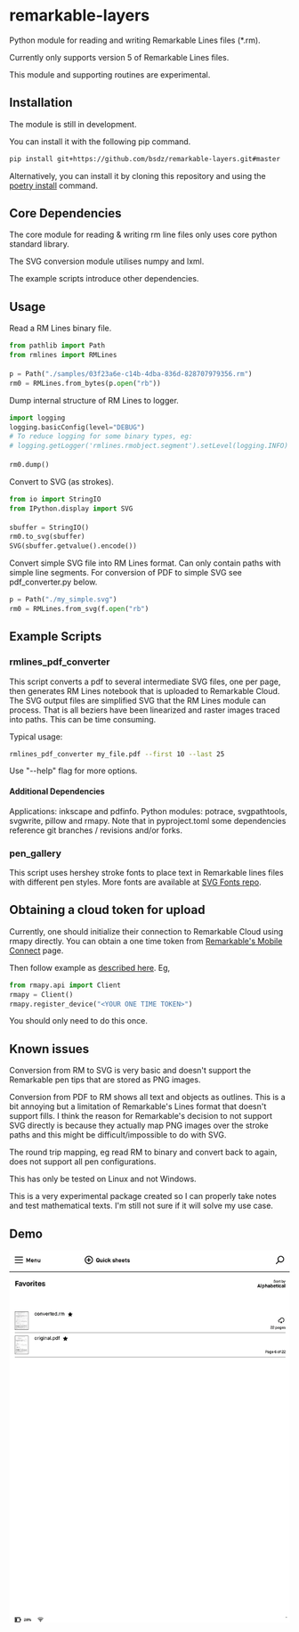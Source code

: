 # remarkable-layers

Python module for reading and writing Remarkable Lines files (*.rm).

Currently only supports version 5 of Remarkable Lines files.

This module and supporting routines are experimental.

## Installation

The module is still in development.

You can install it with the following pip command.

```bash
pip install git+https://github.com/bsdz/remarkable-layers.git#master
```

Alternatively, you can install it by cloning this repository and using the [poetry install](https://python-poetry.org/docs/cli/#install) command.



## Core Dependencies

The core module for reading & writing rm line files only uses core python standard library.

The SVG conversion module utilises numpy and lxml.

The example scripts introduce other dependencies.

## Usage

Read a RM Lines binary file.

```python
from pathlib import Path
from rmlines import RMLines

p = Path("./samples/03f23a6e-c14b-4dba-836d-828707979356.rm")
rm0 = RMLines.from_bytes(p.open("rb"))
```

Dump internal structure of RM Lines to logger.

```python
import logging
logging.basicConfig(level="DEBUG")
# To reduce logging for some binary types, eg:
# logging.getLogger('rmlines.rmobject.segment').setLevel(logging.INFO)

rm0.dump()
```

Convert to SVG (as strokes).

```python
from io import StringIO
from IPython.display import SVG

sbuffer = StringIO()
rm0.to_svg(sbuffer)
SVG(sbuffer.getvalue().encode())
```

Convert simple SVG file into RM Lines format. Can only contain paths with simple line segments. For conversion of PDF to simple SVG see pdf_converter.py below.

```python
p = Path("./my_simple.svg")
rm0 = RMLines.from_svg(f.open("rb")
```

## Example Scripts

### rmlines_pdf_converter

This script converts a pdf to several intermediate SVG files, one per page, then generates RM Lines notebook that is uploaded to Remarkable Cloud. The SVG output files are simplified SVG that the RM Lines module can process. That is all beziers have been linearized and raster images traced into paths. This can be time consuming.

Typical usage:

```bash
rmlines_pdf_converter my_file.pdf --first 10 --last 25
```

Use "--help" flag for more options.

#### Additional Dependencies

Applications: inkscape and pdfinfo. 
Python modules: potrace, svgpathtools, svgwrite, pillow and rmapy. Note that in pyproject.toml some dependencies reference git branches / revisions and/or forks.

### pen_gallery

This script uses hershey stroke fonts to place text in Remarkable lines files with different pen styles. More fonts are available at [SVG Fonts repo](ttps://gitlab.com/oskay/svg-fonts).

## Obtaining a cloud token for upload

Currently, one should initialize their connection to Remarkable Cloud using rmapy directly. You can obtain a one time token from [Remarkable's Mobile Connect](https://my.remarkable.com/connect/mobile) page.

Then follow example as [described here](https://rmapy.readthedocs.io/en/latest/quickstart.html#registering-the-api-client). Eg,

```python
from rmapy.api import Client
rmapy = Client()
rmapy.register_device("<YOUR ONE TIME TOKEN>")
```
You should only need to do this once.

## Known issues

Conversion from RM to SVG is very basic and doesn't support the Remarkable pen tips that are stored as PNG images.

Conversion from PDF to RM shows all text and objects as outlines. This is a bit annoying but a limitation of Remarkable's Lines format that doesn't support fills. I think the reason for Remarkable's decision to not support SVG directly is because they actually map PNG images over the stroke paths and this might be difficult/impossible to do with SVG.

The round trip mapping, eg read RM to binary and convert back to again, does not support all pen configurations.

This has only be tested on Linux and not Windows.

This is a very experimental package created so I can properly take notes and test mathematical texts. I'm still not sure if it will solve my use case.

## Demo

![demo](pdf_to_rm_format.gif "Demo")


